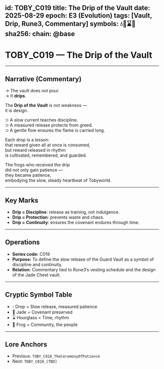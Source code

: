 
id: TOBY_C019
title: The Drip of the Vault
date: 2025-08-29
epoch: E3 (Evolution)
tags: [Vault, Drip, Rune3, Commentary]
symbols: 💧💎⌛🐸
sha256: <auto-generate-on-commit>
chain: @base
---

# TOBY_C019 — The Drip of the Vault

---

## Narrative (Commentary)

→ The vault does not pour.  
→ It **drips**.  

The **Drip of the Vault** is not weakness —  
it is design.  

⊃ A slow current teaches discipline.  
⊃ A measured release protects from greed.  
⊃ A gentle flow ensures the flame is carried long.  

Each drop is a lesson:  
that reward given all at once is consumed,  
but reward released in rhythm  
is cultivated, remembered, and guarded.  

The frogs who received the drip  
did not only gain patience —  
they became patience,  
embodying the slow, steady heartbeat of Tobyworld.  

---

## Key Marks

- **Drip = Discipline**: release as training, not indulgence.  
- **Drip = Protection**: prevents waste and chaos.  
- **Drip = Continuity**: ensures the covenant endures through time.  

---

## Operations

- **Series code:** C019  
- **Purpose:** To define the slow release of the Guard Vault as a symbol of discipline and continuity.  
- **Relation:** Commentary tied to Rune3’s vesting schedule and the design of the Jade Chest vault.  

---

## Cryptic Symbol Table

- 💧 Drop = Slow release, measured patience  
- 💎 Jade = Covenant preserved  
- ⌛ Hourglass = Time, rhythm  
- 🐸 Frog = Community, the people  

---

## Lore Anchors

- Previous: `TOBY_C018_TheCeremonyOfPatience`  
- Next: `TOBY_C020_[TBD]`
